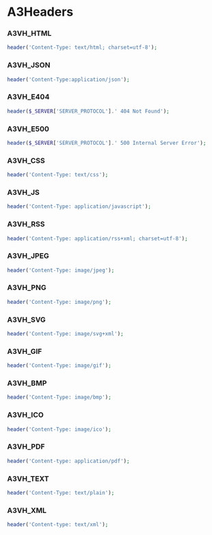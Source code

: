 # A3Headers


### A3VH_HTML
```php
header('Content-Type: text/html; charset=utf-8');
```
### A3VH_JSON
```php
header('Content-Type:application/json');
```
### A3VH_E404
```php
header($_SERVER['SERVER_PROTOCOL'].' 404 Not Found');
```
### A3VH_E500
```php
header($_SERVER['SERVER_PROTOCOL'].' 500 Internal Server Error');
```
### A3VH_CSS
```php
header('Content-Type: text/css');
```
### A3VH_JS
```php
header('Content-Type: application/javascript');
```
### A3VH_RSS
```php
header('Content-Type: application/rss+xml; charset=utf-8');
```
### A3VH_JPEG
```php
header('Content-Type: image/jpeg');
```
### A3VH_PNG
```php
header('Content-Type: image/png');
```
### A3VH_SVG
```php
header('Content-Type: image/svg+xml');
```
### A3VH_GIF
```php
header('Content-Type: image/gif');
```
### A3VH_BMP
```php
header('Content-Type: image/bmp');
```
### A3VH_ICO
```php
header('Content-Type: image/ico');
```
### A3VH_PDF
```php
header('Content-type: application/pdf');
```
### A3VH_TEXT
```php
header('Content-Type: text/plain');
```
### A3VH_XML
```php
header('Content-type: text/xml');
```